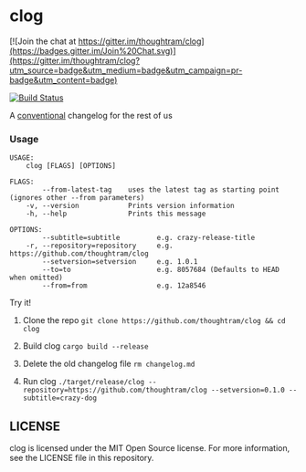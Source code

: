 clog
====

[![Join the chat at https://gitter.im/thoughtram/clog](https://badges.gitter.im/Join%20Chat.svg)](https://gitter.im/thoughtram/clog?utm_source=badge&utm_medium=badge&utm_campaign=pr-badge&utm_content=badge)

[![Build Status](https://travis-ci.org/thoughtram/clog.png?branch=master)](https://travis-ci.org/thoughtram/clog)

A [conventional](https://github.com/ajoslin/conventional-changelog/blob/master/CONVENTIONS.md) changelog for the rest of us

### Usage

```
USAGE:
    clog [FLAGS] [OPTIONS]

FLAGS:
        --from-latest-tag    uses the latest tag as starting point (ignores other --from parameters)
    -v, --version            Prints version information
    -h, --help               Prints this message

OPTIONS:
        --subtitle=subtitle         e.g. crazy-release-title
    -r, --repository=repository     e.g. https://github.com/thoughtram/clog
        --setversion=setversion     e.g. 1.0.1
        --to=to                     e.g. 8057684 (Defaults to HEAD when omitted)
        --from=from                 e.g. 12a8546
```

Try it!

1. Clone the repo `git clone https://github.com/thoughtram/clog && cd clog`

2. Build clog `cargo build --release`

3. Delete the old changelog file `rm changelog.md`

3. Run clog `./target/release/clog --repository=https://github.com/thoughtram/clog --setversion=0.1.0 --subtitle=crazy-dog`

## LICENSE

clog is licensed under the MIT Open Source license. For more information, see the LICENSE file in this repository.

